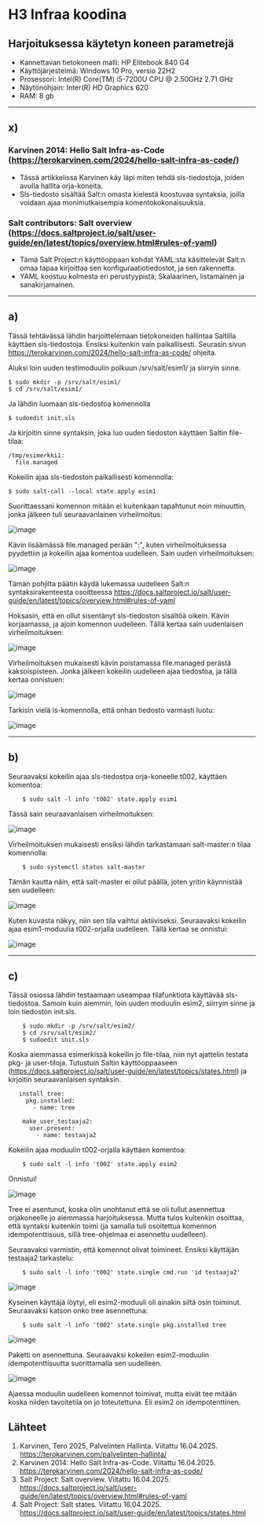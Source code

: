 # H3 Infraa koodina

## Harjoituksessa käytetyn koneen parametrejä

- Kannettavan tietokoneen malli: HP Elitebook 840 G4
- Käyttöjärjestelmä: Windows 10 Pro, versio 22H2
- Prosessori: Intel(R) Core(TM) i5-7200U CPU @ 2.50GHz 2.71 GHz
- Näytönohjain: Inter(R) HD Graphics 620
- RAM: 8 gb

------------------------------------------------------------------------

## x) 

### Karvinen 2014: Hello Salt Infra-as-Code (https://terokarvinen.com/2024/hello-salt-infra-as-code/)

- Tässä artikkelissa Karvinen käy läpi miten tehdä sls-tiedostoja, joiden avulla hallita orja-koneita.
- Sls-tiedosto sisältää Salt:n omasta kielestä koostuvaa syntaksia, joilla voidaan ajaa monimutkaisempia komentokokonaisuuksia.

### Salt contributors: Salt overview (https://docs.saltproject.io/salt/user-guide/en/latest/topics/overview.html#rules-of-yaml)

- Tämä Salt Project:n käyttöoppaan kohdat YAML:sta käsittelevät Salt:n omaa tapaa kirjoittaa sen konfiguraatiotiedostot, ja sen rakennetta.
- YAML koostuu kolmesta eri perustyypistä; Skalaarinen, listamainen ja sanakirjamainen.

--------------------------------------------------------------------------

## a)

Tässä tehtävässä lähdin harjoittelemaan tietokoneiden hallintaa Saltilla käyttäen sls-tiedostoja. Ensiksi kuitenkin vain paikallisesti. Seurasin sivun https://terokarvinen.com/2024/hello-salt-infra-as-code/ ohjeita.

Aluksi loin uuden testimoduulin polkuun /srv/salt/esim1/ ja siirryin sinne.

    $ sudo mkdir -p /srv/salt/esim1/
    $ cd /srv/salt/esim1/

Ja lähdin luomaan sls-tiedostoa komennolla

    $ sudoedit init.sls

Ja kirjoitin sinne syntaksin, joka luo uuden tiedoston käyttäen Saltin file-tilaa:

    /tmp/esimerkki1:
      file.managed

Kokeilin ajaa sls-tiedoston paikallisesti komennolla:

    $ sudo salt-call --local state.apply esim1

Suorittaessani komennon mitään ei kuitenkaan tapahtunut noin minuuttin, jonka jälkeen tuli seuraavanlainen virheilmoitus:

![image](https://github.com/user-attachments/assets/3c5a4976-e672-4c54-a5b2-e2bca0d1d3a5)

Kävin lisäämässä file.managed perään ":", kuten virheilmoituksessa pyydettiin ja kokeilin ajaa komentoa uudelleen. Sain uuden virheilmoituksen:

![image](https://github.com/user-attachments/assets/5c252f34-6bf0-40b1-ab03-3a2ab5232e17)

Tämän pohjilta päätin käydä lukemassa uudelleen Salt:n syntaksirakenteesta osoitteessa https://docs.saltproject.io/salt/user-guide/en/latest/topics/overview.html#rules-of-yaml

Hoksasin, että en ollut sisentänyt sls-tiedoston sisältöä oikein. Kävin korjaamassa, ja ajoin komennon uudelleen. Tällä kertaa sain uudenlaisen virheilmoituksen:

![image](https://github.com/user-attachments/assets/572fe29b-5738-420a-a607-a947e08182be)

Virheilmoituksen mukaisesti kävin poistamassa file.managed perästä kaksoispisteen. Jonka jälkeen kokeilin uudelleen ajaa tiedostoa, ja tällä kertaa onnistuen:

![image](https://github.com/user-attachments/assets/daf8c1c7-fb43-4c72-adff-12abb7f7f6d2)

Tarkisin vielä ls-komennolla, että onhan tiedosto varmasti luotu:

![image](https://github.com/user-attachments/assets/6af45ff9-96e7-4fce-9356-dee1e4d16b30)


-------------------------------------------------------------------

## b)

Seuraavaksi kokeilin ajaa sls-tiedostoa orja-koneelle t002, käyttäen komentoa:

        $ sudo salt -l info 't002' state.apply esim1

Tässä sain seuraavanlaisen virheilmoituksen:

![image](https://github.com/user-attachments/assets/b7ccb022-13d3-416a-b02d-77bf6e00a9bd)

Virheilmoituksen mukaisesti ensiksi lähdin tarkastamaan salt-master:n tilaa komennolla:

        $ sudo systemctl status salt-master

Tämän kautta näin, että salt-master ei ollut päällä, joten yritin käynnistää sen uudelleen:

![image](https://github.com/user-attachments/assets/fcf464b7-d629-42ba-86ce-e42df28fb0ac)

Kuten kuvasta näkyy, niin sen tila vaihtui aktiiviseksi. Seuraavaksi kokeilin ajaa esim1-moduulia t002-orjalla uudelleen. Tällä kertaa se onnistui: 

![image](https://github.com/user-attachments/assets/4fa08deb-bbc6-4bd6-8f12-8e1a189117b5)

------------------------------------------------------------------

## c)

Tässä osiossa lähdin testaamaan useampaa tilafunktiota käyttävää sls-tiedostoa. Samoin kuin aiemmin, loin uuden moduulin esim2, siirryin sinne ja loin tiedoston init.sls.

        $ sudo mkdir -p /srv/salt/esim2/
        $ cd /srv/salt/esim2/
        $ sudoedit init.sls

Koska aiemmassa esimerkissä kokeilin jo file-tilaa, niin nyt ajattelin testata pkg- ja user-tiloja. Tutustuin Saltin käyttöoppaaseen (https://docs.saltproject.io/salt/user-guide/en/latest/topics/states.html) ja kirjoitin seuraavanlaisen syntaksin.

       install_tree:
         pkg.installed:
           - name: tree

        make_user_testaaja2:
          user.present:
            - name: testaaja2

Kokeilin ajaa moduulin t002-orjalla käyttäen komentoa:

        $ sudo salt -l info 't002' state.apply esim2

Onnistui!

![image](https://github.com/user-attachments/assets/83252257-2de4-4187-9aa7-7beb874f5d63)

Tree ei asentunut, koska olin unohtanut että se oli tullut asennettua orjakoneelle jo aiemmassa harjoituksessa. Mutta tulos kuitenkin osoittaa, että syntaksi kuitenkin toimi (ja samalla tuli osoitettua komennon idempotenttisuus, sillä tree-ohjelmaa ei asennettu uudelleen).

Seuraavaksi varmistin, että komennot olivat toimineet. Ensiksi käyttäjän testaaja2 tarkastelu:

        $ sudo salt -l info 't002' state.single cmd.run 'id testaaja2'

![image](https://github.com/user-attachments/assets/ccfda2c4-6040-42e8-9085-1ed54a7cf9a7)

Kyseinen käyttäjä löytyi, eli esim2-moduuli oli ainakin siltä osin toiminut. Seuraavaksi katson onko tree asennettuna:

        $ sudo salt -l info 't002' state.single pkg.installed tree

![image](https://github.com/user-attachments/assets/53c9d423-2b5d-4f4b-8e30-46f434c3cd48)

Paketti on asennettuna. Seuraavaksi kokeilen esim2-moduulin idempotenttisuutta suorittamalla sen uudelleen.

![image](https://github.com/user-attachments/assets/29a74e2b-209f-472a-9892-ad4a46f3f0a8)

Ajaessa moduulin uudelleen komennot toimivat, mutta eivät tee mitään koska niiden tavoitetila on jo toteutettuna. Eli esim2 on idempotenttinen.


## Lähteet

1. Karvinen, Tero 2025, Palvelinten Hallinta. Viitattu 16.04.2025. https://terokarvinen.com/palvelinten-hallinta/
2. Karvinen 2014: Hello Salt Infra-as-Code. Viitattu 16.04.2025. https://terokarvinen.com/2024/hello-salt-infra-as-code/
3. Salt Project: Salt overview. Viitattu 16.04.2025. https://docs.saltproject.io/salt/user-guide/en/latest/topics/overview.html#rules-of-yaml
4. Salt Project: Salt states. Viitattu 16.04.2025. https://docs.saltproject.io/salt/user-guide/en/latest/topics/states.html
